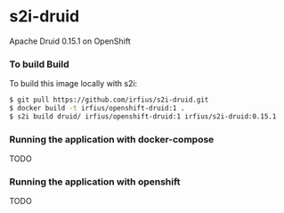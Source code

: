 # s2i-druid
Apache Druid 0.15.1 on OpenShift

### To build Build
To build this image locally with s2i:
```sh
$ git pull https://github.com/irfius/s2i-druid.git
$ docker build -t irfius/openshift-druid:1 .
$ s2i build druid/ irfius/openshift-druid:1 irfius/s2i-druid:0.15.1
```

### Running the application with docker-compose 
TODO

### Running the application with openshift 
TODO